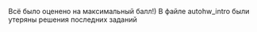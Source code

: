 Всё было оценено на максимальный балл!)
В файле autohw_intro были утеряны решения последних заданий
